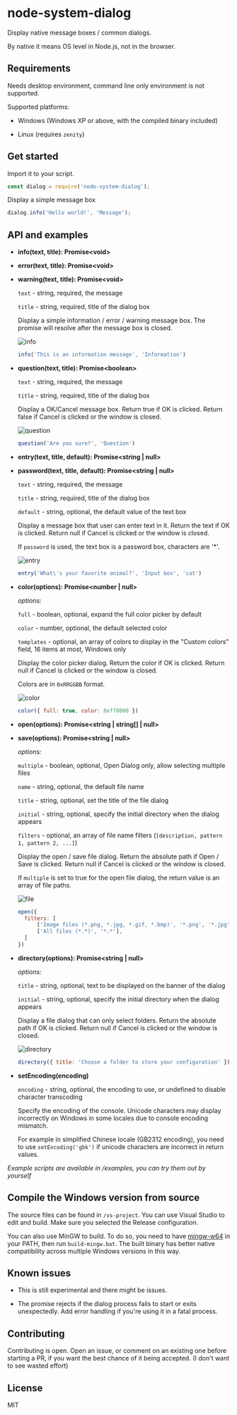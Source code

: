 # node-system-dialog

Display native message boxes / common dialogs.

By native it means OS level in Node.js, not in the browser.

## Requirements

Needs desktop environment, command line only environment is not supported.

Supported platforms:

- Windows (Windows XP or above, with the compiled binary included)

- Linux (requires `zenity`)

## Get started

Import it to your script.

```js
const dialog = require('node-system-dialog');
```

Display a simple message box

```js
dialog.info('Hello world!', 'Message');
```

## API and examples

- **info(text, title): Promise&lt;void&gt;**

- **error(text, title): Promise&lt;void&gt;**

- **warning(text, title): Promise&lt;void&gt;**

  `text` - string, required, the message

  `title` - string, required, title of the dialog box

  Display a simple information / error / warning message box. The promise will resolve after the message box is closed.

  ![info](examples/images/info.png)

  ```js
  info('This is an information message', 'Information')
  ```

- **question(text, title): Promise&lt;boolean&gt;**

  `text` - string, required, the message

  `title` - string, required, title of the dialog box

  Display a OK/Cancel message box. Return true if OK is clicked. Return false if Cancel is clicked or the window is closed.

  ![question](examples/images/question.png)

  ```js
  question('Are you sure?', 'Question')
  ```

- **entry(text, title, default): Promise&lt;string | null&gt;**

- **password(text, title, default): Promise&lt;string | null&gt;**

  `text` - string, required, the message

  `title` - string, required, title of the dialog box

  `default` - string, optional, the default value of the text box

  Display a message box that user can enter text in it. Return the text if OK is clicked. Return null if Cancel is clicked or the window is closed.

  If `password` is used, the text box is a password box, characters are '*'.

  ![entry](examples/images/entry.png)

  ```js
  entry('What\'s your favorite animal?', 'Input box', 'cat')
  ```

- **color(options): Promise&lt;number | null&gt;**

  *options:*

  `full` - boolean, optional, expand the full color picker by default

  `color` - number, optional, the default selected color

  `templates` - optional, an array of colors to display in the "Custom colors" field, 16 items at most, Windows only

  Display the color picker dialog. Return the color if OK is clicked. Return null if Cancel is clicked or the window is closed.

  Colors are in `0xRRGGBB` format.

  ![color](examples/images/color.png)

  ```js
  color({ full: true, color: 0xff8000 })
  ```

- **open(options): Promise&lt;string | string[] | null&gt;**

- **save(options): Promise&lt;string | null&gt;**

  *options:*

  `multiple` - boolean, optional, Open Dialog only, allow selecting multiple files

  `name` - string, optional, the default file name

  `title` - string, optional, set the title of the file dialog

  `initial` - string, optional, specify the initial directory when the dialog appears

  `filters` - optional, an array of file name filters (`[description, pattern 1, pattern 2, ...]`)

  Display the open / save file dialog. Return the absolute path if Open / Save is clicked. Return null if Cancel is clicked or the window is closed.

  If `multiple` is set to true for the open file dialog, the return value is an array of file paths.

  ![file](examples/images/file.png)

  ```js
  open({
  	filters: [
  		['Image files (*.png, *.jpg, *.gif, *.bmp)', '*.png', '*.jpg', '*.gif', '*bmp'],
  		['All files (*.*)', '*.*'],
  	]
  })
  ```

- **directory(options): Promise&lt;string | null&gt;**

  *options:*

  `title` - string, optional, text to be displayed on the banner of the dialog

  `initial` - string, optional, specify the initial directory when the dialog appears

  Display a file dialog that can only select folders. Return the absolute path if OK is clicked. Return null if Cancel is clicked or the window is closed.

  ![directory](examples/images/directory.png)

  ```js
  directory({ title: 'Choose a folder to store your configuration' })
  ```

- **setEncoding(encoding)**

  `encoding` - string, optional, the encoding to use, or undefined to disable character transcoding

  Specify the encoding of the console. Unicode characters may display incorrectly on Windows in some locales due to console encoding mismatch.

  For example in simplified Chinese locale (GB2312 encoding), you need to use `setEncoding('gbk')` if unicode characters are incorrect in return values.

*Example scripts are available in /examples, you can try them out by yourself*

## Compile the Windows version from source

The source files can be found in `/vs-project`. You can use Visual Studio to edit and build. Make sure you selected the Release configuration.

You can also use MinGW to build. To do so, you need to have [mingw-w64](https://sourceforge.net/projects/mingw-w64/files/mingw-w64/) in your PATH, then run `build-mingw.bat`. The built binary has better native compatibility across multiple Windows versions in this way.

## Known issues

- This is still experimental and there might be issues.

- The promise rejects if the dialog process fails to start or exits unexpectedly. Add error handling if you're using it in a fatal process.

## Contributing

Contributing is open. Open an issue, or comment on an existing one before starting a PR, if you want the best chance of it being accepted. (I don't want to see wasted effort)

## License

MIT

